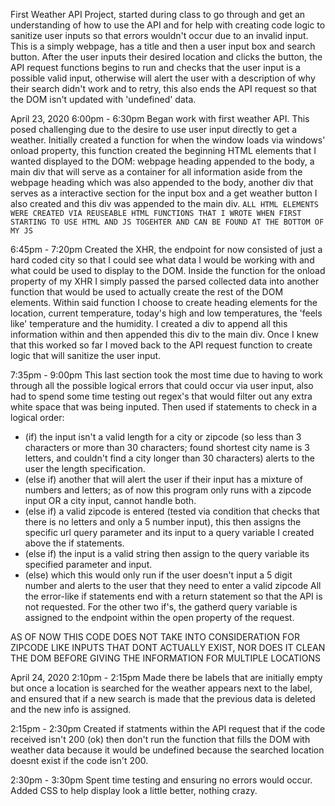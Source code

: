First Weather API Project, started during class to go through and get an understanding of how to use the API and for help with creating code logic to sanitize user inputs so that errors wouldn't occur due to an invalid input. This is a simply webpage, has a title and then a user input box and search button. After the user inputs their desired location and clicks the button, the API request functions begins to run and checks that the user input is a possible valid input, otherwise will alert the user with a description of why their search didn't work and to retry, this also ends the API request so that the DOM isn't updated with 'undefined' data.

April 23, 2020 
6:00pm - 6:30pm
Began work with first weather API. This posed challenging due to the desire to use user input directly to get a weather. Initially created a function for when the window loads via windows' onload property, this function created the beginning HTML elements that I wanted displayed to the DOM: webpage heading appended to the body, a main div that will serve as a container for all information aside from the webpage heading which was also appended to the body, another div that serves as a interactive section for the input box and a get weather button I also created and this div was appended to the main div. `ALL HTML ELEMENTS WERE CREATED VIA REUSEABLE HTML FUNCTIONS THAT I WROTE WHEN FIRST STARTING TO USE HTML AND JS TOGEHTER AND CAN BE FOUND AT THE BOTTOM OF MY JS` 

6:45pm - 7:20pm
Created the XHR, the endpoint for now consisted of just a hard coded city so that I could see what data I would be working with and what could be used to display to the DOM. Inside the function for the onload property of my XHR I simply passed the parsed collected data into another function that would be used to actually create the rest of the DOM elements. Within said function I choose to create heading elements for the location, current temperature, today's high and low temperatures, the 'feels like' temperature and the humidity. I created a div to append all this information within and then appended this div to the main div. Once I knew that this worked so far I moved back to the API request function to create logic that will sanitize the user input.

7:35pm - 9:00pm
This last section took the most time due to having to work through all the possible logical errors that could occur via user input, also had to spend some time testing out regex's that would filter out any extra white space that was being inputed. Then used if statements to check in a logical order:
* (if) the input isn't a valid length for a city or zipcode (so less than 3 characters or more than 30 characters; found shortest city name is 3 letters, and couldn't find a city longer than 30 characters) alerts to the user the length specification.
* (else if) another that will alert the user if their input has a mixture of numbers and letters; as of now this program only runs with a zipcode input OR a city input, cannot handle both.
* (else if) a valid zipcode is entered (tested via condition that checks that there is no letters and only a 5 number input), this then assigns the specific url query parameter and its input to a query variable I created above the if statements.
* (else if) the input is a valid string then assign to the query variable its specified parameter and input.
* (else) which this would only run if the user doesn't input a 5 digit number and alerts to the user that they need to enter a valid zipcode
All the error-like if statements end with a return statement so that the API is not requested. For the other two if's, the gatherd query variable is assigned to the endpoint within the open property of the request.

AS OF NOW THIS CODE DOES NOT TAKE INTO CONSIDERATION FOR ZIPCODE LIKE INPUTS THAT DONT ACTUALLY EXIST, NOR DOES IT CLEAN THE DOM BEFORE GIVING THE INFORMATION FOR MULTIPLE LOCATIONS

April 24, 2020
2:10pm - 2:15pm
Made there be labels that are initially empty but once a location is searched for the weather appears next to the label, and ensured that if a new search is made that the previous data is deleted and the new info is assigned.

2:15pm - 2:30pm
Created if statments within the API request that if the code received isn't 200 (ok) then don't run the function that fills the DOM with weather data because it would be undefined because the searched location doesnt exist if the code isn't 200.

2:30pm - 3:30pm
Spent time testing and ensuring no errors would occur. Added CSS to help display look a little better, nothing crazy.